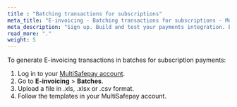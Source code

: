 ```yaml
---
title : "Batching transactions for subscriptions"
meta_title: "E-invoicing - Batching transactions for subscriptions - MultiSafepay Docs"
meta_description: "Sign up. Build and test your payments integration. Explore our products and services. Use our API Reference, SDKs, and wrappers. Get support."
read_more: "."
weight: 5
---
```


To generate E-invoicing transactions in batches for subscription payments:

1. Log in to your [MultiSafepay account](https://merchant.multisafepay.com).
2. Go to **E-invoicing** > **Batches**. 
3. Upload a file in .xls, .xlsx or .csv format.
4. Follow the templates in your MultiSafepay account.